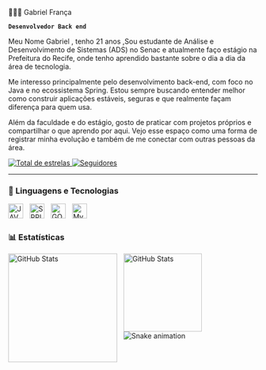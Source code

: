 👩🏻‍💻 Gabriel França

**`Desenvolvedor Back end`**

Meu Nome Gabriel , tenho 21 anos ,Sou estudante de Análise e Desenvolvimento de Sistemas (ADS) no Senac e atualmente faço estágio na Prefeitura do Recife, onde tenho aprendido bastante sobre o dia a dia da área de tecnologia.

Me interesso principalmente pelo desenvolvimento back-end, com foco no Java e no ecossistema Spring. Estou sempre buscando entender melhor como construir aplicações estáveis, seguras e que realmente façam diferença para quem usa.

Além da faculdade e do estágio, gosto de praticar com projetos próprios e compartilhar o que aprendo por aqui. Vejo esse espaço como uma forma de registrar minha evolução e também de me conectar com outras pessoas da área.

<p align="left">
    <a href= 
        <img 
          E05D44&label="
        />
    </a>
    <a href=
        <img 
            alt="" 
            title="" 
            src=""
        />
    </a> 
    <a href="https://github.com/gabrielfranca42?tab=repositories&sort=stargazers">
        <img 
            alt="Total de estrelas" 
            title="Total de estrelas GitHub" 
            src="https://custom-icon-badges.demolab.com/github/stars/gabrielfranca42?color=55960c&style=for-the-badge&labelColor=488207&logo=star&label=estrelas"
        />
    </a>
    <a href="https://github.com/gabrielfranca42?tab=followers">
        <img 
            alt="Seguidores" 
            title="Me siga no GitHub" 
            src="https://custom-icon-badges.demolab.com/github/followers/gabrielfranca42?color=236ad3&labelColor=1155ba&style=for-the-badge&logo=github&label=Seguidores&logoColor=white"
        />
    </a>
</p>

---

### 🤖 Linguagens e Tecnologias



        

<img 
    align="left" 
    alt="JAVA"
    title="JAVA" 
    width="30px" 
    style="padding-right: 10px;" 
    src="https://cdn.jsdelivr.net/gh/devicons/devicon@latest/icons/java/java-original-wordmark.svg"          
/>


<img 
    align="left" 
    alt="SPRING"
    title="SPRING" 
    width="30px" 
    style="padding-right: 10px;" 
    src="https://cdn.jsdelivr.net/gh/devicons/devicon@latest/icons/spring/spring-original.svg"          
/>

          
          

<img 
    align="left" 
    alt="GO"
    title="GO" 
    width="30px" 
    style="padding-right: 10px;" 
    src="https://cdn.jsdelivr.net/gh/devicons/devicon@latest/icons/go/go-original-wordmark.svg"          
/>

         
            
          
          

<img 
    align="left" 
    alt="MySQL"
    title="MySQL" 
    width="30px" 
    style="padding-right: 10px;" 
    src="https://cdn.jsdelivr.net/gh/devicons/devicon@latest/icons/mysql/mysql-original-wordmark.svg"            
/>



<br/>
<br/>

### 📊 Estatísticas

<p>
  <img 
    align="left" 
    alt="GitHub Stats" 
    height="220" 
    style="padding-right: 10px;" 
    src="https://github-readme-stats.vercel.app/api?username=gabrielfranca42&show_icons=true&theme=dracula&include_all_commits=true&locale=pt-br" 
  />

<img 
      align="left" 
      alt="GitHub Stats" 
      height="158" 
      src="https://github-readme-stats.vercel.app/api/top-langs/?username=gabrielfranca42&theme=dracula&layout=compact&custom_title=Tecnologias&langs_count=9" 
  />

  <img src="https://raw.githubusercontent.com/maurodesouza/maurodesouza/output/snake.svg" alt="Snake animation" />

</p>
